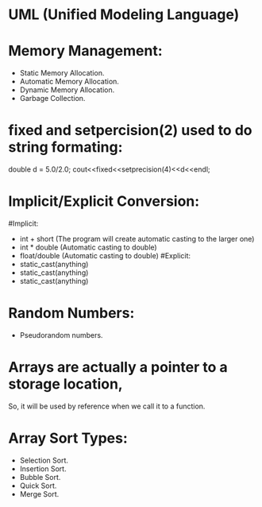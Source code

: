 # UML (Unified Modeling Language)

# Memory Management:
- Static Memory Allocation.
- Automatic Memory Allocation.
- Dynamic Memory Allocation.
- Garbage Collection.


# fixed and setpercision(2) used to do string formating:
double d = 5.0/2.0;
cout<<fixed<<setprecision(4)<<d<<endl;


# Implicit/Explicit Conversion:
#Implicit:
- int + short (The program will create automatic casting to the larger one)
- int * double (Automatic casting to double)
- float/double (Automatic casting to double)
#Explicit:
- static_cast<int>(anything)
- static_cast<double>(anything)
- static_cast<char>(anything)

# Random Numbers:
  - Pseudorandom numbers.


# Arrays are actually a pointer to a storage location,
  So, it will be used by reference when we call it to a function.


# Array Sort Types:
- Selection Sort.
- Insertion Sort.
- Bubble Sort.
- Quick Sort.
- Merge Sort.
